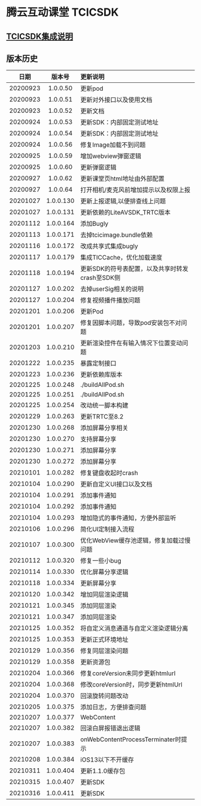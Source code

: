 # 腾云互动课堂 TCICSDK 

## [TCICSDK集成说明](TCICSDK使用说明.md)

## 版本历史

| 日期 | 版本号 |  更新说明 |
|:---------:|:--------:|:-------- |
| 20200923 | 1.0.0.50 | 更新pod |
| 20200923 | 1.0.0.51 | 更新对外接口以及使用文档 |
| 20200923 | 1.0.0.52 | 更新文档 |
| 20200924 | 1.0.0.53 | 更新SDK：内部固定测试地址 |
| 20200924 | 1.0.0.54 | 更新SDK：内部固定测试地址 |
| 20200924 | 1.0.0.56 | 修复Image加载不到问题 |
| 20200925 | 1.0.0.59 | 增加webview弹窗逻辑 |
| 20200925 | 1.0.0.60 | 更新弹窗逻辑 |
| 20200927 | 1.0.0.62 | 更新课堂页html地址由外部配置 |
| 20200927 | 1.0.0.64 | 打开相机/麦克风前增加提示以及权限上报 |
| 20201027 | 1.0.0.130 | 更新上报逻辑,以便排查线上问题 |
| 20201027 | 1.0.0.131 | 更新依赖的LiteAVSDK_TRTC版本 |
| 20201112 | 1.0.0.164 | 添加Bugly |
| 20201113 | 1.0.0.171 | 去掉tcicimage.bundle依赖 |
| 20201116 | 1.0.0.172 | 改成共享式集成bugly |
| 20201117 | 1.0.0.179 | 集成TICCache，优化加载速度 |
| 20201118 | 1.0.0.194 | 更新SDK的符号表配置，以及共享时转发crash至SDK侧 |
| 20201127 | 1.0.0.202 | 去掉userSig相关的说明 |
| 20201127 | 1.0.0.204 | 修复视频播件播放问题 |
| 20201201 | 1.0.0.206 | 更新Pod |
| 20201201 | 1.0.0.207 | 修复因脚本问题，导致pod安装包不对问题 |
| 20201203 | 1.0.0.210 | 更新渲染控件在有输入情况下位置变动问题 |
| 20201222 | 1.0.0.235 | 暴露定制接口 |
| 20201223 | 1.0.0.236 | 更新依赖库版本 |
| 20201225 | 1.0.0.248 | ./buildAllPod.sh |
| 20201225 | 1.0.0.251 | ./buildAllPod.sh |
| 20201225 | 1.0.0.254 | 改动统一脚本构建 |
| 20201229 | 1.0.0.263 | 更新TRTC至8.2 |
| 20201230 | 1.0.0.268 | 添加屏幕分享相关 |
| 20201230 | 1.0.0.270 | 支持屏幕分享 |
| 20201230 | 1.0.0.271 | 添加屏幕分享 |
| 20201230 | 1.0.0.272 | 添加屏幕分享 |
| 20210101 | 1.0.0.282 | 修复键盘收起时crash |
| 20210104 | 1.0.0.290 | 更新自定义UI接口以及文档 |
| 20210104 | 1.0.0.291 | 添加事件通知 |
| 20210104 | 1.0.0.292 | 添加事件通知 |
| 20210104 | 1.0.0.293 | 增加隐式的事件通知，方便外部监听 |
| 20210106 | 1.0.0.296 | 简化UI定制接入流程 |
| 20210107 | 1.0.0.300 | 优化WebView缓存池逻辑，修复加载过慢问题 |
| 20210112 | 1.0.0.320 | 修复一些小bug |
| 20210114 | 1.0.0.330 | 优化屏幕分享逻辑 |
| 20210118 | 1.0.0.334 | 更新屏幕分享 |
| 20210120 | 1.0.0.342 | 增加同层渲染逻辑 |
| 20210121 | 1.0.0.345 | 添加同层渲染 |
| 20210121 | 1.0.0.347 | 添加同层渲染 |
| 20210125 | 1.0.0.352 | 将自定义消息通道与自定义渲染逻辑分离 |
| 20210125 | 1.0.0.353 | 更新正式环境地址 |
| 20210129 | 1.0.0.356 | 修复同层渲染问题 |
| 20210129 | 1.0.0.358 | 更新资源包 |
| 20210204 | 1.0.0.366 | 修复coreVersion未同步更新htmlurl |
| 20210204 | 1.0.0.368 | 修改coreVersion时，同步更新htmlUrl |
| 20210204 | 1.0.0.370 | 回滚旋转问题改动 |
| 20210205 | 1.0.0.375 | 添加日志，方便排查问题 |
| 20210207 | 1.0.0.377 | WebContent |
| 20210207 | 1.0.0.382 | 回滚白屏报错退出逻辑 |
| 20210207 | 1.0.0.383 | onWebContentProcessTerminater时提示 |
| 20210208 | 1.0.0.384 | iOS13以下不开缓存 |
| 20210311 | 1.0.0.404 | 更新1.1.0缓存包 |
| 20210315 | 1.0.0.407 | 更新SDK |
| 20210316 | 1.0.0.411 | 更新SDK |
